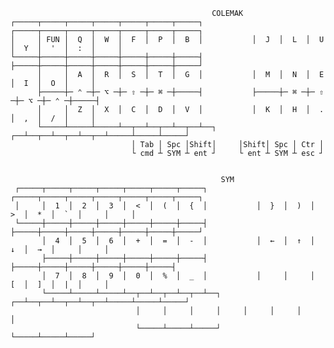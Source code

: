 

                                                 COLEMAK
    ┌─────┬─────┬─────┬─────┬─────┬─────┬─────┐           ┌─────┬─────┬─────┬─────┬─────┬─────┬─────┐
    │     │ FUN │  Q  │  W  │  F  │  P  │  B  │           │  J  │  L  │  U  │  Y  │  '  │  :  │     │
    └─────┼─────┼─────┼─────┼─────┼─────┼─────┤           ├─────┼─────┼─────┼─────┼─────┼─────┼─────┘
          │     │  A  │  R  │  S  │  T  │  G  │           │  M  │  N  │  E  │  I  │  O  │     │
          ├─────┼─ ⌃ ─┼─ ⌥ ─┼─ ⇧ ─┼─ ⌘ ─┼─────┤           ├─────┼─ ⌘ ─┼─ ⇧ ─┼─ ⌥ ─┼─ ⌃ ─┼─────┤
          │     │  Z  │  X  │  C  │  D  │  V  │           │  K  │  H  │  .  │  ,  │  /  │     │
          └─────┴─────┴─────┴──┬──┴──┬──┴──┬──┴──┐     ┌──┴──┬──┴──┬──┴──┬──┴─────┴─────┴─────┘
                               │ Tab │ Spc │Shift│     │Shift│ Spc │ Ctr │
                               └ cmd ┴ SYM ┴ ent ┘     └ ent ┴ SYM ┴ esc ┘


                                                   SYM
     ┌─────┬─────┬─────┬─────┬─────┬─────┬─────┐           ┌─────┬─────┬─────┬─────┬─────┬─────┬─────┐
     │     │  1  │  2  │  3  │  <  │  (  │  {  │           │  }  │  )  │  >  │  *  │  `  │     │     │
     └─────┼─────┼─────┼─────┼─────┼─────┼─────┤           ├─────┼─────┼─────┼─────┼─────┼─────┼─────┘
           │  4  │  5  │  6  │  +  │  =  │  -  │           │  ←  │  ↑  │  ↓  │  →  │     │     │
           ├─────┼─────┼─────┼─────┼─────┼─────┤           ├─────┼─────┼─────┼─────┼─────┼─────┤
           │  7  │  8  │  9  │  0  │  %  │  _  │           │     │     │  [  │  ]  │  |  │     │
           └─────┴─────┴─────┴──┬──┴──┬──┴──┬──┴──┐     ┌──┴──┬──┴──┬──┴──┬──┴─────┴─────┴─────┘
                                │     │     │     │     │     │     │     │
                                └─────┴─────┴─────┘     └─────┴─────┴─────┘
